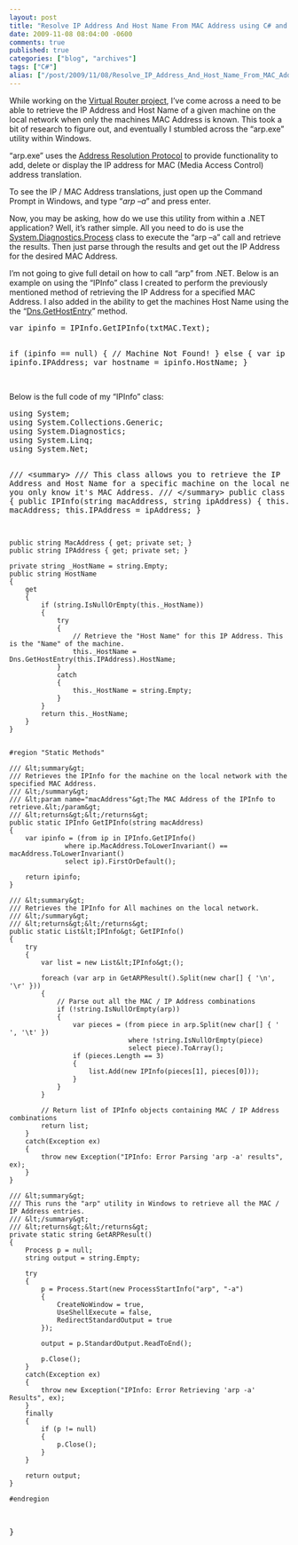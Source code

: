 ```yaml
---
layout: post
title: "Resolve IP Address And Host Name From MAC Address using C# and Windows ARP Utility"
date: 2009-11-08 08:04:00 -0600
comments: true
published: true
categories: ["blog", "archives"]
tags: ["C#"]
alias: ["/post/2009/11/08/Resolve_IP_Address_And_Host_Name_From_MAC_Address_using_CSharp_and_Windows_ARP_Utility", "/post/2009/11/08/resolve_ip_address_and_host_name_from_mac_address_using_csharp_and_windows_arp_utility"]
---
```

<!-- more -->
<p>While working on the <a href="http://virtualrouter.codeplex.com" target="_blank">Virtual Router project</a>, I&rsquo;ve come across a need to be able to retrieve the IP Address and Host Name of a given machine on the local network when only the machines MAC Address is known. This took a bit of research to figure out, and eventually I stumbled across the &ldquo;arp.exe&rdquo; utility within Windows.</p>
<p>&ldquo;arp.exe&rdquo; uses the <a href="http://en.wikipedia.org/wiki/Address_Resolution_Protocol" target="_blank">Address Resolution Protocol</a> to provide functionality to add, delete or display the IP address for MAC (Media Access Control) address translation.</p>
<p>To see the IP / MAC Address translations, just open up the Command Prompt in Windows, and type &ldquo;<em>arp &ndash;a</em>&rdquo; and press enter.</p>
<p>Now, you may be asking, how do we use this utility from within a .NET application? Well, it&rsquo;s rather simple. All you need to do is use the <a href="http://msdn.microsoft.com/en-us/library/system.diagnostics.process.aspx" target="_blank">System.Diagnostics.Process</a> class to execute the &ldquo;arp &ndash;a&rdquo; call and retrieve the results. Then just parse through the results and get out the IP Address for the desired MAC Address.</p>
<p>I&rsquo;m not going to give full detail on how to call &ldquo;arp&rdquo; from .NET. Below is an example on using the &ldquo;IPInfo&rdquo; class I created to perform the previously mentioned method of retrieving the IP Address for a specified MAC Address. I also added in the ability to get the machines Host Name using the the &ldquo;<a href="http://msdn.microsoft.com/en-us/library/ms143998.aspx" target="_blank">Dns.GetHostEntry</a>&rdquo; method.</p>
<pre class="brush: c-sharp; first-line: 1; tab-size: 4; toolbar: false; ">var ipinfo = IPInfo.GetIPInfo(txtMAC.Text);

if (ipinfo == null)
{
    // Machine Not Found!
}
else
{
    var ip = ipinfo.IPAddress;
    var hostname = ipinfo.HostName;
}</pre>
<p><br />Below is the full code of my &ldquo;IPInfo&rdquo; class:</p>
<pre class="brush: c-sharp; first-line: 1; tab-size: 4; toolbar: false; ">using System;
using System.Collections.Generic;
using System.Diagnostics;
using System.Linq;
using System.Net;

/// &lt;summary&gt;
/// This class allows you to retrieve the IP Address and Host Name for a specific machine on the local network when you only know it's MAC Address.
/// &lt;/summary&gt;
public class IPInfo
{
    public IPInfo(string macAddress, string ipAddress)
    {
        this.MacAddress = macAddress;
        this.IPAddress = ipAddress;
    }

    public string MacAddress { get; private set; }
    public string IPAddress { get; private set; }

    private string _HostName = string.Empty;
    public string HostName
    {
        get
        {
            if (string.IsNullOrEmpty(this._HostName))
            {
                try
                {
                    // Retrieve the "Host Name" for this IP Address. This is the "Name" of the machine.
                    this._HostName = Dns.GetHostEntry(this.IPAddress).HostName;
                }
                catch
                {
                    this._HostName = string.Empty;
                }
            }
            return this._HostName;
        }
    }


    #region "Static Methods"

    /// &lt;summary&gt;
    /// Retrieves the IPInfo for the machine on the local network with the specified MAC Address.
    /// &lt;/summary&gt;
    /// &lt;param name="macAddress"&gt;The MAC Address of the IPInfo to retrieve.&lt;/param&gt;
    /// &lt;returns&gt;&lt;/returns&gt;
    public static IPInfo GetIPInfo(string macAddress)
    {
        var ipinfo = (from ip in IPInfo.GetIPInfo()
                  where ip.MacAddress.ToLowerInvariant() == macAddress.ToLowerInvariant()
                  select ip).FirstOrDefault();

        return ipinfo;
    }

    /// &lt;summary&gt;
    /// Retrieves the IPInfo for All machines on the local network.
    /// &lt;/summary&gt;
    /// &lt;returns&gt;&lt;/returns&gt;
    public static List&lt;IPInfo&gt; GetIPInfo()
    {
        try
        {
            var list = new List&lt;IPInfo&gt;();

            foreach (var arp in GetARPResult().Split(new char[] { '\n', '\r' }))
            {
                // Parse out all the MAC / IP Address combinations
                if (!string.IsNullOrEmpty(arp))
                {
                    var pieces = (from piece in arp.Split(new char[] { ' ', '\t' })
                                  where !string.IsNullOrEmpty(piece)
                                  select piece).ToArray();
                    if (pieces.Length == 3)
                    {
                        list.Add(new IPInfo(pieces[1], pieces[0]));
                    }
                }
            }

            // Return list of IPInfo objects containing MAC / IP Address combinations
            return list;
        }
        catch(Exception ex)
        {
            throw new Exception("IPInfo: Error Parsing 'arp -a' results", ex);
        }
    }

    /// &lt;summary&gt;
    /// This runs the "arp" utility in Windows to retrieve all the MAC / IP Address entries.
    /// &lt;/summary&gt;
    /// &lt;returns&gt;&lt;/returns&gt;
    private static string GetARPResult()
    {
        Process p = null;
        string output = string.Empty;

        try
        {
            p = Process.Start(new ProcessStartInfo("arp", "-a")
            {
                CreateNoWindow = true,
                UseShellExecute = false,
                RedirectStandardOutput = true
            });

            output = p.StandardOutput.ReadToEnd();

            p.Close();
        }
        catch(Exception ex)
        {
            throw new Exception("IPInfo: Error Retrieving 'arp -a' Results", ex);
        }
        finally
        {
            if (p != null)
            {
                p.Close();
            }
        }
        
        return output;
    }

    #endregion
}</pre>
